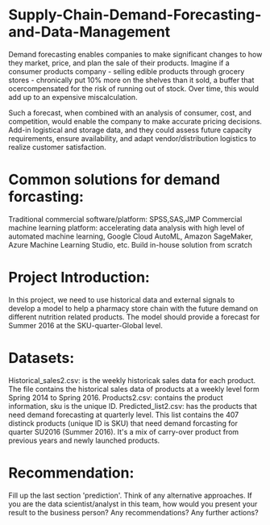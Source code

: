 # Supply-Chain-Demand-Forecasting-and-Data-Management

Demand forecasting enables companies to make significant changes to how they market, price, and plan the sale of their products. Imagine if a consumer products company - selling edible products through grocery stores - chronically put 10% more on the shelves than it sold, a buffer that ocercompensated for the risk of running out of stock. Over time, this would add up to an expensive miscalculation.

Such a forecast, when combined with an analysis of consumer, cost, and competition, would enable the company to make accurate pricing decisions. Add-in logistical and storage data, and they could assess future capacity requirements, ensure availability, and adapt vendor/distribution logistics to realize customer satisfaction.

# Common solutions for demand forcasting:

Traditional commercial software/platform: SPSS,SAS,JMP
Commercial machine learning platform: accelerating data analysis with high level of automated machine learning, Google Cloud AutoML, Amazon SageMaker, Azure Machine Learning Studio, etc.
Build in-house solution from scratch

# Project Introduction:

In this project, we need to use historical data and external signals to develop a model to help a pharmacy store chain with the future demand on different nutrition related products. The model should provide a forecast for Summer 2016 at the SKU-quarter-Global level.

# Datasets:

Historical_sales2.csv: is the weekly historicak sales data for each product. The file contains the historical sales data of products at a weekly level form Spring 2014 to Spring 2016.
Products2.csv: contains the product information, sku is the unique ID.
Predicted_list2.csv: has the products that need demand forecasting at quarterly level. This list contains the 407 distinck products (unique ID is SKU) that need demand forcasting for quarter SU2016 (Summer 2016). It's a mix of carry-over product from previous years and newly launched products.

# Recommendation:

Fill up the last section 'prediction'.
Think of any alternative approaches.
If you are the data scientist/analyst in this team, how would you present your result to the business person? Any recommendations? Any further actions?
